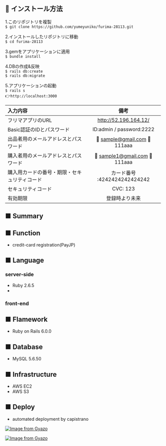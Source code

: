 ## :grapes: インストール方法
1.このリポジトリを複製<br>
`$ git clone https://github.com/yumeyuniko/furima-28113.git`

2.インストールしたリポジトリに移動<br>
`$ cd furima-28113`

3.gemをアプリケーションに適用<br>
`$ bundle install`<br>

4.DBの作成&反映<br>
`$ rails db:create`<br>
`$ rails db:migrate`<br>


5.アプリケーションの起動<br>
`$ rails s`<br>
:point_right:`http://localhost:3000`




|入力内容 | 備考 | 
| :--- | :---: | 
| フリマアプリのURL | http://52.196.164.12/ | 
| Basic認証のIDとパスワード| ID:admin  / password:2222 | 
| 出品者用のメールアドレスとパスワード| :e-mail: sample@gmail.com   :key:111aaa | 
| 購入者用のメールアドレスとパスワード| :e-mail: sample1@gmail.com   :key:111aaa | 
|購入用カードの番号・期限・セキュリティコード| カード番号 :4242424242424242 |  
|セキュリティコード|CVC: 123|  
|有効期限|登録時より未来|  

## ■ Summary


## ■ Function

* credit-card registration(PayJP)


## ■ Language
### server-side
* Ruby 2.6.5
* 
### front-end


## ■ Flamework
* Ruby on Rails 6.0.0

## ■ Database
* MySQL 5.6.50

## ■ Infrastructure
* AWS EC2
* AWS S3

## ■ Deploy
* automated deployment by capistrano

[![Image from Gyazo](https://i.gyazo.com/0ccc44629dd5ee466c92ae70cbbdd123.png)](https://gyazo.com/0ccc44629dd5ee466c92ae70cbbdd123)




[![Image from Gyazo](https://i.gyazo.com/3f34889a9a0d994bff0343c306fb639b.gif)](https://gyazo.com/3f34889a9a0d994bff0343c306fb639b)